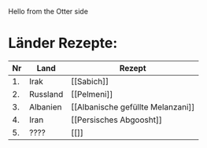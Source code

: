 Hello from the Otter side

# Länder Rezepte:
|	Nr	|	Land			|	Rezept						| 
|	-	|	---------------	|	---------------------------	| 
|	1.	|	Irak			|	[[Sabich]]					|
|	2.	|	Russland		|	[[Pelmeni]]					|
|	3.	|	Albanien		|	[[Albanische gefüllte Melanzani]] |
|	4.	|	Iran			|	[[Persisches Abgoosht]]		|
|	5.	|	????			|	[[]]						|


